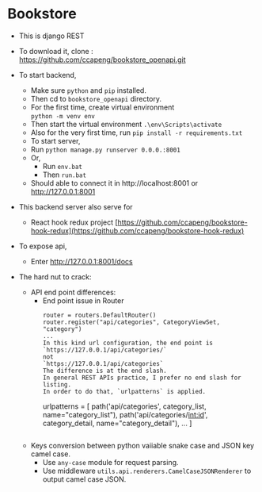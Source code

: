 # Bookstore

- This is django REST

- To download it, clone : https://github.com/ccapeng/bookstore_openapi.git

- To start backend,
	- Make sure `python` and `pip` installed.
	- Then cd to `bookstore_openapi` directory.
	- For the first time, create virtual environment  
		`python -m venv env`
	- Then start the virtual environment `.\env\Scripts\activate`
	- Also for the very first time, run `pip install -r requirements.txt`
	- To start server, 
    - Run `python manage.py runserver 0.0.0.:8001`
    - Or,
      - Run `env.bat`
      - Then `run.bat`
	- Should able to connect it in http://localhost:8001 or http://127.0.0.1:8001
			
- This backend server also serve for
	- React hook redux project [https://github.com/ccapeng/bookstore-hook-redux](https://github.com/ccapeng/bookstore-hook-redux)
  
- To expose api, 
  - Enter http://127.0.0.1:8001/docs

- The hard nut to crack:
  - API end point differences:
    - End point issue in Router
        ```
        router = routers.DefaultRouter()
        router.register("api/categories", CategoryViewSet, "category")
        ...
        In this kind url configuration, the end point is 
        `https://127.0.0.1/api/categories/`
        not
        `https://127.0.0.1/api/categories`
        The difference is at the end slash.  
        In general REST APIs practice, I prefer no end slash for listing.  
        In order to do that, `urlpatterns` is applied.
        ```
        urlpatterns = [ 
            path('api/categories', category_list, name="category_list"),
            path('api/categories/<int:id>', category_detail, name="category_detail"),
            ...
        ]
        ```

  - Keys conversion between python vaiiable snake case and JSON key camel case.
    - Use `any-case` module for request parsing.
    - Use middleware `utils.api.renderers.CamelCaseJSONRenderer` to output camel case JSON.